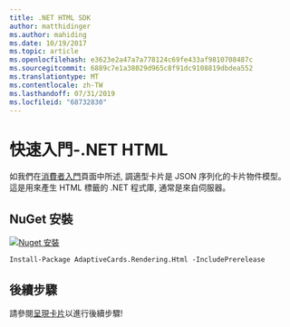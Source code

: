 ```yaml
---
title: .NET HTML SDK
author: matthidinger
ms.author: mahiding
ms.date: 10/19/2017
ms.topic: article
ms.openlocfilehash: e3623e2a47a7a778124c69fe433af9810708487c
ms.sourcegitcommit: 6889c7e1a38029d965c8f91dc9108819dbdea552
ms.translationtype: MT
ms.contentlocale: zh-TW
ms.lasthandoff: 07/31/2019
ms.locfileid: "68732830"
---
```

# <a name="getting-started---net-html"></a>快速入門-.NET HTML

如我們在[消費者入門](../../../authoring-cards/getting-started.md)頁面中所述, 調適型卡片是 JSON 序列化的卡片物件模型。 這是用來產生 HTML 標籤的 .NET 程式庫, 通常是來自伺服器。

## <a name="nuget-install"></a>NuGet 安裝

[![Nuget 安裝](https://img.shields.io/nuget/vpre/AdaptiveCards.Rendering.Html.svg)](https://www.nuget.org/packages/AdaptiveCards.Rendering.Html)

```console
Install-Package AdaptiveCards.Rendering.Html -IncludePrerelease
```

## <a name="next-steps"></a>後續步驟

請參閱[呈現卡片](render-a-card.md)以進行後續步驟!